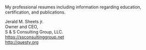 My professional resumes including information regarding
education, certification, and publications.

Jerald M. Sheets jr.<br>
Owner and CEO,<br>
S & S Consulting Group, LLC.<br>
https://ssconsultinggroup.net<br>
http://questy.org<br>
